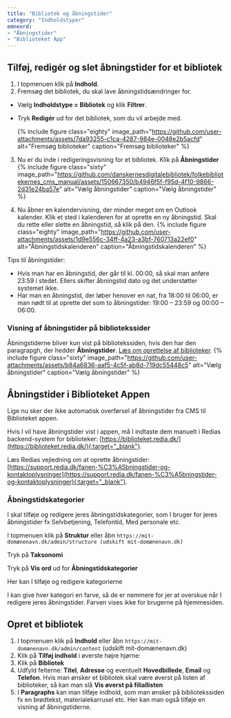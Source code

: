 ```yaml
---
title: "Bibliotek og åbningstider"
category: "Indholdstyper"
emneord:
- "Åbningstider"
- "Biblioteket App"
---
```


## Tilføj, redigér og slet åbningstider for et bibliotek
1. I topmenuen klik på **Indhold**.
2. Fremsøg det bibliotek, du skal lave åbningstidsændringer for.
- Vælg **Indholdstype = Bibliotek** og klik **Filtrer**.
- Tryk **Redigér** ud for det bibliotek, som du vil arbejde med.
  
  {% include figure class="eighty" image_path="https://github.com/user-attachments/assets/7da93255-c1ca-4287-984e-0048e2b5acfd" alt="Fremsøg biblioteker" caption="Fremsøg biblioteker" %}

3. Nu er du inde i redigeringsvisning for et bibliotek. Klik på **Åbningstider**
  {% include figure class="sixty" image_path="https://github.com/danskernesdigitalebibliotek/folkebibliotekernes_cms_manual/assets/150667350/b4946f5f-f95d-4f10-9866-2d31e24ba57e" alt="Vælg åbningstider" caption="Vælg åbningstider" %}

4. Nu åbner en kalendervisning, der minder meget om en Outlook kalender. Klik et sted i kalenderen for at oprette en ny åbningstid. Skal du rette eller slette en åbningstid, så klik på den.
  {% include figure class="eighty" image_path="https://github.com/user-attachments/assets/1d9e556c-34ff-4a23-a3bf-760713a22ef0" alt="Åbningstidskalenderen" caption="Åbningstidskalenderen" %}

Tips til åbningstider:
- Hvis man har en åbningstid, der går til kl. 00:00, så skal man anføre 23:59 i stedet. Ellers skifter åbningstid dato og det understøtter systemet ikke.
- Har man en åbningstid, der løber henover en nat, fra 18:00 til 06:00, er man nødt til at oprette det som to åbningstider: 19:00 – 23:59 og 00:00 – 06:00.

### Visning af åbningstider på bibliotekssider
Åbningstiderne bliver kun vist på bibliotekssiden, hvis den har den paragrapgh, der hedder **Åbningstider**. [Læs om oprettelse af biblioteker](https://www.folkebibliotekernescms.dk/main/indhold/bibliotek-og-%C3%A5bningstider/#opret-biblioteker).
{% include figure class="sixty" image_path="https://github.com/user-attachments/assets/b84a6836-aaf5-4c5f-ab8d-719dc55448c5" alt="Vælg åbningstider" caption="Vælg åbningstider" %}

## Åbningstider i Biblioteket Appen 
Lige nu sker der ikke automatisk overførsel af åbningstider fra CMS til Biblioteket appen. 

Hvis I vil have åbningstider vist i appen, må I indtaste dem manuelt i Redias backend-system for biblioteker: [https://biblioteket.redia.dk/](https://biblioteket.redia.dk/){:target="_blank"}. 

Læs Redias vejledning om at oprette åbningstider: [https://support.redia.dk/fanen-%C3%A5bningstider-og-kontaktoplysninger](https://support.redia.dk/fanen-%C3%A5bningstider-og-kontaktoplysninger){:target="_blank"}.

### Åbningstidskategorier
I skal tilføje og redigere jeres åbningstidskategorier, som I bruger for jeres åbningstider fx Selvbetjening, Telefontid, Med personale etc.

I topmenuen klik på **Struktur** eller åbn `https://mit-domænenavn.dk/admin/structure (udskift mit-domænenavn.dk)`

Tryk på **Taksonomi**

Tryk på **Vis ord** ud for **Åbningstidskategorier**

Her kan I tilføje og redigere kategorierne

I kan give hver kategori en farve, så de er nemmere for jer at overskue når I redigere jeres åbningstider. Farven vises ikke for brugerne på hjemmesiden.

## Opret et bibliotek

1. I topmenuen klik på **Indhold** eller åbn `https://mit-domænenavn.dk/admin/content` (udskift mit-domænenavn.dk)
2. Klik på **Tilføj indhold** i øverste højre hjørne:
3. Klik på **Bibliotek**
4. Udfyld felterne: **Titel**, **Adresse** og eventuelt **Hovedbillede**, **Email** og **Telefon**. Hvis man ønsker et bibliotek skal være øverst på listen af biblioteker, så kan man slå **Vis øverst på filiallisten**
5. I **Paragraphs** kan man tilføje indhold, som man ønsker på bibliotekssiden fx en brødtekst, materialekarrusel etc. Her kan man også tilføje en visning af åbningstiderne.


